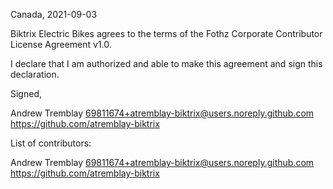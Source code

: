 Canada, 2021-09-03

Biktrix Electric Bikes agrees to the terms of the Fothz Corporate Contributor License
Agreement v1.0.

I declare that I am authorized and able to make this agreement and sign this
declaration.

Signed,

Andrew Tremblay 69811674+atremblay-biktrix@users.noreply.github.com https://github.com/atremblay-biktrix

List of contributors:

Andrew Tremblay 69811674+atremblay-biktrix@users.noreply.github.com https://github.com/atremblay-biktrix
